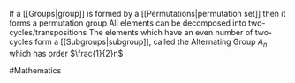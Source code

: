 If a [[Groups|group]] is formed by a [[Permutations|permutation set]] then it forms a permutation group
All elements can be decomposed into two-cycles/transpositions
The elements which have an even number of two-cycles form a [[Subgroups|subgroup]], called the Alternating Group $A_{n}$ which has order $\frac{1}{2}n$

#Mathematics